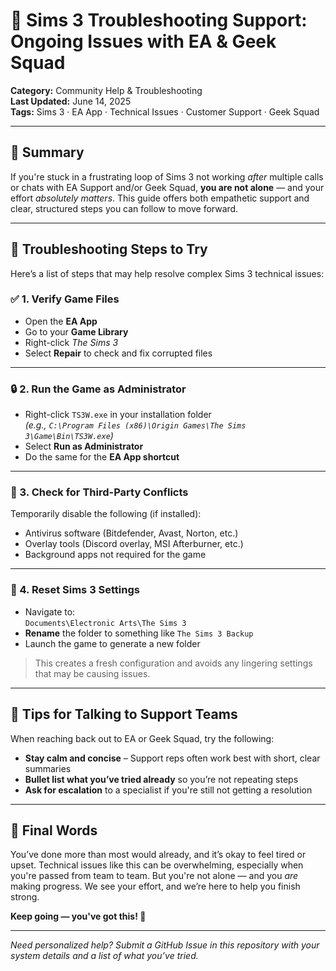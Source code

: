 # 💬 Sims 3 Troubleshooting Support: Ongoing Issues with EA & Geek Squad

**Category:** Community Help & Troubleshooting  
**Last Updated:** June 14, 2025  
**Tags:** Sims 3 · EA App · Technical Issues · Customer Support · Geek Squad

---

## 🧠 Summary

If you're stuck in a frustrating loop of Sims 3 not working *after* multiple calls or chats with EA Support and/or Geek Squad, **you are not alone** — and your effort *absolutely matters*. This guide offers both empathetic support and clear, structured steps you can follow to move forward.

---

## 🧰 Troubleshooting Steps to Try

Here’s a list of steps that may help resolve complex Sims 3 technical issues:

### ✅ 1. Verify Game Files

- Open the **EA App**
- Go to your **Game Library**
- Right-click *The Sims 3*
- Select **Repair** to check and fix corrupted files

---

### 🔒 2. Run the Game as Administrator

- Right-click `TS3W.exe` in your installation folder  
  *(e.g., `C:\Program Files (x86)\Origin Games\The Sims 3\Game\Bin\TS3W.exe`)*
- Select **Run as Administrator**
- Do the same for the **EA App shortcut**

---

### 🧼 3. Check for Third-Party Conflicts

Temporarily disable the following (if installed):

- Antivirus software (Bitdefender, Avast, Norton, etc.)
- Overlay tools (Discord overlay, MSI Afterburner, etc.)
- Background apps not required for the game

---

### 🧹 4. Reset Sims 3 Settings

- Navigate to:  
  `Documents\Electronic Arts\The Sims 3`
- **Rename** the folder to something like `The Sims 3 Backup`
- Launch the game to generate a new folder

> This creates a fresh configuration and avoids any lingering settings that may be causing issues.

---

## 📢 Tips for Talking to Support Teams

When reaching back out to EA or Geek Squad, try the following:

- **Stay calm and concise** – Support reps often work best with short, clear summaries
- **Bullet list what you’ve tried already** so you’re not repeating steps
- **Ask for escalation** to a specialist if you're still not getting a resolution

---

## 💛 Final Words

You’ve done more than most would already, and it’s okay to feel tired or upset. Technical issues like this can be overwhelming, especially when you're passed from team to team. But you're not alone — and you *are* making progress. We see your effort, and we’re here to help you finish strong.

**Keep going — you've got this! 💪**

---

*Need personalized help? Submit a GitHub Issue in this repository with your system details and a list of what you’ve tried.*
